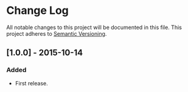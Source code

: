 # Change Log

All notable changes to this project will be documented in this file.
This project adheres to [Semantic Versioning](http://semver.org/).

## [1.0.0] - 2015-10-14
### Added
- First release.
